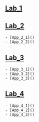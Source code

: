 ## [Lab_1]()
## [Lab_2]()
    - [App_2_1]()
    - [App_2_2]()
## [Lab_3]()
    - [App_3_1]()
    - [App_3_2]()
    - [App_3_3]()
## [Lab_4]()
    - [App_4_1]()
    - [App_4_2]()
    - [App_4_3]()